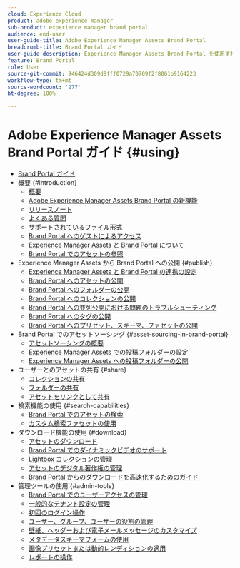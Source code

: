 ```yaml
---
cloud: Experience Cloud
product: adobe experience manager
sub-product: experience manager brand portal
audience: end-user
user-guide-title: Adobe Experience Manager Assets Brand Portal
breadcrumb-title: Brand Portal ガイド
user-guide-description: Experience Manager Assets Brand Portal を使用すれば、承認済みのブランドアセットや製品アセットを外部の代理店、パートナー、内部チーム、販売店などへとダウンロードで安全に配布し、マーケティングニーズに応えることができます。
feature: Brand Portal
role: User
source-git-commit: 946424d309d8fff0729a70709f2f8061b9164223
workflow-type: tm+mt
source-wordcount: '277'
ht-degree: 100%

---
```



# Adobe Experience Manager Assets Brand Portal ガイド {#using}

+ [Brand Portal ガイド](using/home.md)
+ 概要 {#introduction}
   + [概要](using/brand-portal.md)
   + [Adobe Experience Manager Assets Brand Portal の新機能](using/whats-new.md)
   + [リリースノート](using/brand-portal-release-notes.md)
   + [よくある質問](using/brand-portal-faqs.md)
   + [サポートされているファイル形式](using/brand-portal-supported-formats.md)
   + [Brand Portal へのゲストによるアクセス](using/guest-access.md)
   + [Experience Manager Assets と Brand Portal について](https://experienceleague.adobe.com/docs/experience-manager-brand-portal/using/home.html?lang=ja)
   + [Brand Portal でのアセットの参照](using/browse-assets-brand-portal.md)
+ Experience Manager Assets から Brand Portal への公開 {#publish}
   + [Experience Manager Assets と Brand Portal の連携の設定](using/configure-aem-assets-with-brand-portal.md)
   + [Brand Portal へのアセットの公開](https://experienceleague.adobe.com/docs/experience-manager-65/assets/brandportal/brand-portal-publish-assets.html?lang=ja)
   + [Brand Portal へのフォルダーの公開](https://experienceleague.adobe.com/docs/experience-manager-65/assets/brandportal/brand-portal-publish-folder.html?lang=ja)
   + [Brand Portal へのコレクションの公開](https://experienceleague.adobe.com/docs/experience-manager-65/assets/brandportal/brand-portal-publish-collection.html?lang=ja)
   + [Brand Portal への並列公開における問題のトラブルシューティング](using/troubleshoot-parallel-publishing.md)
   + [Brand Portal へのタグの公開](using/brand-portal-publish-tags.md)
   + [Brand Portal へのプリセット、スキーマ、ファセットの公開](using/publish-schema-search-facets-presets.md)
+ Brand Portal でのアセットソーシング {#asset-sourcing-in-brand-portal}
   + [アセットソーシングの概要](using/brand-portal-asset-sourcing.md)
   + [Experience Manager Assets での投稿フォルダーの設定](using/brand-portal-publish-contribution-folder-to-brand-portal.md)
   + [Experience Manager Assets への投稿フォルダーの公開](using/brand-portal-publish-contribution-folder-to-aem-assets.md)
+ ユーザーとのアセットの共有 {#share}
   + [コレクションの共有](using/brand-portal-share-collection.md)
   + [フォルダーの共有](using/brand-portal-sharing-folders.md)
   + [アセットをリンクとして共有](using/brand-portal-link-share.md)
+ 検索機能の使用 {#search-capabilities}
   + [Brand Portal でのアセットの検索](using/brand-portal-searching.md)
   + [カスタム検索ファセットの使用](using/brand-portal-search-facets.md)
+ ダウンロード機能の使用 {#download}
   + [アセットのダウンロード](using/brand-portal-download-assets.md)
   + [Brand Portal でのダイナミックビデオのサポート](using/dynamic-video-brand-portal.md)
   + [Lightbox コレクションの管理](using/brand-portal-light-box.md)
   + [アセットのデジタル著作権の管理](using/manage-digital-rights-of-assets.md)
   + [Brand Portal からのダウンロードを高速化するためのガイド](using/accelerated-download.md)
+ 管理ツールの使用 {#admin-tools}
   + [Brand Portal でのユーザーアクセスの管理](using/access-configurations-brand-portal.md)
   + [一般的なテナント設定の管理](using/brand-portal-general-configuration.md)
   + [初回のログイン操作](using/brand-portal-onboarding.md)
   + [ユーザー、グループ、ユーザーの役割の管理](using/brand-portal-adding-users.md)
   + [壁紙、ヘッダーおよび電子メールメッセージのカスタマイズ](using/brand-portal-branding.md)
   + [メタデータスキーマフォームの使用](using/brand-portal-metadata-schemas.md)
   + [画像プリセットまたは動的レンディションの適用](using/brand-portal-image-presets.md)
   + [レポートの操作](using/brand-portal-reports.md)

